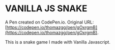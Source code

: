 # VANILLA JS SNAKE

A Pen created on CodePen.io. Original URL: [https://codepen.io/thomazgg/pen/gOxrgmB](https://codepen.io/thomazgg/pen/gOxrgmB).

This is a snake game I made with Vanilla Javascript.
